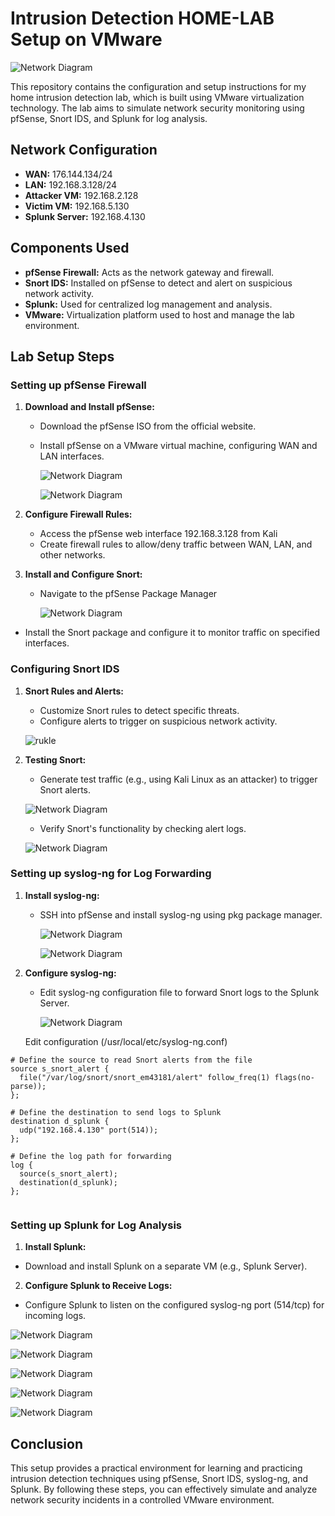# Intrusion Detection HOME-LAB Setup on VMware
![Network Diagram](images/network.png)


This repository contains the configuration and setup instructions for my home intrusion detection lab, which is built using VMware virtualization technology. The lab aims to simulate network security monitoring using pfSense, Snort IDS, and Splunk for log analysis.

## Network Configuration

- **WAN:** 176.144.134/24
- **LAN:** 192.168.3.128/24
- **Attacker VM:** 192.168.2.128
- **Victim VM:** 192.168.5.130
- **Splunk Server:** 192.168.4.130

## Components Used

- **pfSense Firewall:** Acts as the network gateway and firewall.
- **Snort IDS:** Installed on pfSense to detect and alert on suspicious network activity.
- **Splunk:** Used for centralized log management and analysis.
- **VMware:** Virtualization platform used to host and manage the lab environment.

## Lab Setup Steps

### Setting up pfSense Firewall

1. **Download and Install pfSense:**
   - Download the pfSense ISO from the official website.
   - Install pfSense on a VMware virtual machine, configuring WAN and LAN interfaces.

     ![Network Diagram](images/pf-sense-setup.png)

      ![Network Diagram](images/pf-sense-conf.png)
     

2. **Configure Firewall Rules:**
   - Access the pfSense web interface 192.168.3.128 from Kali
   - Create firewall rules to allow/deny traffic between WAN, LAN, and other networks.

3. **Install and Configure Snort:**
   - Navigate to the pfSense Package Manager

     ![Network Diagram](images/sort_pkg.png)

  - Install the Snort package and configure it to monitor traffic on specified interfaces.

### Configuring Snort IDS

1. **Snort Rules and Alerts:**
   - Customize Snort rules to detect specific threats.
   - Configure alerts to trigger on suspicious network activity.
   

   ![rukle](images/rule.png)

     

3. **Testing Snort:**
   - Generate test traffic (e.g., using Kali Linux as an attacker) to trigger Snort alerts.
   
   ![Network Diagram](images/Kali_testing.png)


    - Verify Snort's functionality by checking alert logs.

     ![Network Diagram](images/nmap_scan.png)


### Setting up syslog-ng for Log Forwarding

1. **Install syslog-ng:**
   - SSH into pfSense and install syslog-ng using pkg package manager.

     ![Network Diagram](images/ssh-pfsense.png)
     
     ![Network Diagram](images/install_syslog.png)


2. **Configure syslog-ng:**
   - Edit syslog-ng configuration file to forward Snort logs to the Splunk Server.
  
     ![Network Diagram](images/syslog-conf.png)


   Edit configuration (/usr/local/etc/syslog-ng.conf)


```
# Define the source to read Snort alerts from the file
source s_snort_alert {
  file("/var/log/snort/snort_em43181/alert" follow_freq(1) flags(no-parse));
};

# Define the destination to send logs to Splunk
destination d_splunk {
  udp("192.168.4.130" port(514));
};

# Define the log path for forwarding
log {
  source(s_snort_alert);
  destination(d_splunk);
};


```



### Setting up Splunk for Log Analysis

1. **Install Splunk:**
- Download and install Splunk on a separate VM (e.g., Splunk Server).

2. **Configure Splunk to Receive Logs:**
- Configure Splunk to listen on the configured syslog-ng port (514/tcp) for incoming logs.
  
![Network Diagram](images/solunk1.png)

![Network Diagram](images/splunk2.png)

![Network Diagram](images/splunk3.png)  

![Network Diagram](images/splunk4.png)

![Network Diagram](images/splunk_event2.png)





## Conclusion

This setup provides a practical environment for learning and practicing intrusion detection techniques using pfSense, Snort IDS, syslog-ng, and Splunk. By following these steps, you can effectively simulate and analyze network security incidents in a controlled VMware environment.






